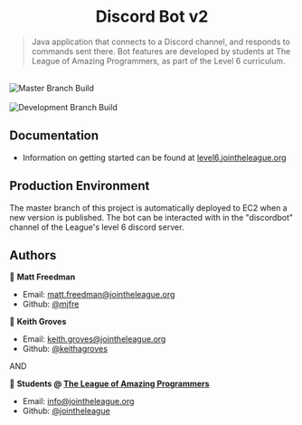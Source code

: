 <h1 style="text-align:center">Discord Bot v2</h1>

> Java application that connects to a Discord channel, and responds to commands sent there.
>  Bot features are developed by students at The League of Amazing Programmers, as part of the Level 6 curriculum.

<br />![Master Branch Build](https://github.com/league-level6/DiscordBot_v2/actions/workflows/MasterBranchBuild.yml/badge.svg)
<br />
<br />![Development Branch Build](https://github.com/league-level6/DiscordBot_v2/actions/workflows/DevelopmentBranchBuild.yml/badge.svg)
<br />

## Documentation

- Information on getting started can be found at [level6.jointheleague.org](https://level6.jointheleague.org)

## Production Environment

The master branch of this project is automatically deployed to EC2 when a new version is published.
The bot can be interacted with in the "discordbot" channel of the League's level 6 discord server.

## Authors

👤 **Matt Freedman**
- Email: [matt.freedman@jointheleague.org](mailto:matt.freedman@jointheleague.org)
- Github: [@mjfre](https://github.com/mjfre)

👤 **Keith Groves**
- Email: [keith.groves@jointheleague.org](mailto:keith.groves@jointheleague.org)
- Github: [@keithagroves](https://github.com/keithagroves)

AND 

👥 **Students @ [The League of Amazing Programmers](https://www.jointheleague.org)**
- Email: [info@jointheleague.org](mailto:info@jointheleague.org)
- Github: [@jointheleague](https://github.com/jointheleague)
